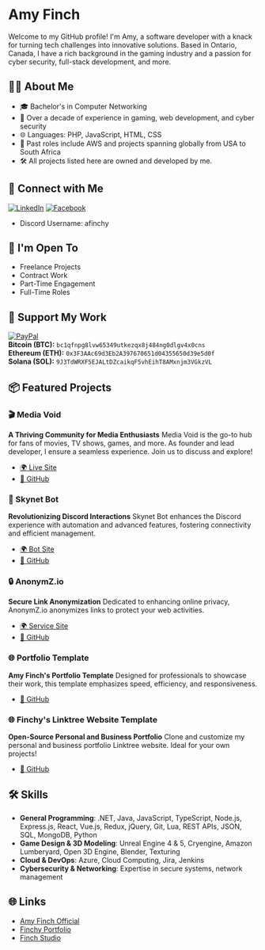 # Amy Finch

Welcome to my GitHub profile! I'm Amy, a software developer with a knack for turning tech challenges into innovative solutions. Based in Ontario, Canada, I have a rich background in the gaming industry and a passion for cyber security, full-stack development, and more.

## 👩‍💻 About Me
- 🎓 Bachelor's in Computer Networking
- 🔧 Over a decade of experience in gaming, web development, and cyber security
- 🌐 Languages: PHP, JavaScript, HTML, CSS
- 🚀 Past roles include AWS and projects spanning globally from USA to South Africa
- 🛠️ All projects listed here are owned and developed by me.

## 🔗 Connect with Me
[![LinkedIn](https://img.shields.io/badge/LinkedIn-Amy%20Finch-blue)](https://www.linkedin.com/in/afinchy)
[![Facebook](https://img.shields.io/badge/Facebook-Amy%20Finch-blue)](https://www.facebook.com/afinchy)
- Discord Username: afinchy

## 💼 I'm Open To
- Freelance Projects
- Contract Work
- Part-Time Engagement
- Full-Time Roles

## 🌟 Support My Work
[![PayPal](https://srv-cdn.himpfen.io/badges/paypal/paypal-flat.svg)](https://paypal.me/FinchStudio)  
**Bitcoin (BTC):** `bc1qfnpg8lvw65349utkezqx8j484ng0dlgv4x0cns`  
**Ethereum (ETH):** `0x3F3AAc69d3Eb2A397670651d04355650d39e5d0f`  
**Solana (SOL):** `9J3TdWRXF5EJALtDZcaikqF5vhEihT8AMxnjm3VGkzVL`

## 📦 Featured Projects

### 🎬 Media Void
**A Thriving Community for Media Enthusiasts**
Media Void is the go-to hub for fans of movies, TV shows, games, and more. As founder and lead developer, I ensure a seamless experience. Join us to discuss and explore!
- [🌍 Live Site](https://mediavoid.io/)
- [🔗 GitHub](https://github.com/MediaVoid)

### 🤖 Skynet Bot
**Revolutionizing Discord Interactions**
Skynet Bot enhances the Discord experience with automation and advanced features, fostering connectivity and efficient management.
- [🌍 Bot Site](https://skynetbot.io)
- [🔗 GitHub](https://github.com/Discord-Skynet-Bot)

### 🔒 AnonymZ.io
**Secure Link Anonymization**
Dedicated to enhancing online privacy, AnonymZ.io anonymizes links to protect your web activities.
- [🌍 Service Site](https://anonymz.io/)
- [🔗 GitHub](https://github.com/Finch-Studio/AnonymZ/)

### 🌐 Portfolio Template
**Amy Finch's Portfolio Template**
Designed for professionals to showcase their work, this template emphasizes speed, efficiency, and responsiveness.
- [🔗 GitHub](https://github.com/Finch-Studio/Portfolio-Template)

### 🌐 Finchy's Linktree Website Template
**Open-Source Personal and Business Portfolio**
Clone and customize my personal and business portfolio Linktree website. Ideal for your own projects!
- [🔗 GitHub](https://github.com/Finch-Studio/LinkTree-Template)

## 🛠️ Skills
- **General Programming**: .NET, Java, JavaScript, TypeScript, Node.js, Express.js, React, Vue.js, Redux, jQuery, Git, Lua, REST APIs, JSON, SQL, MongoDB, Python
- **Game Design & 3D Modeling**: Unreal Engine 4 & 5, Cryengine, Amazon Lumberyard, Open 3D Engine, Blender, Texturing
- **Cloud & DevOps**: Azure, Cloud Computing, Jira, Jenkins
- **Cybersecurity & Networking**: Expertise in secure systems, network management

## 🌐 Links
- [Amy Finch Official](https://amyfinch.ca)
- [Finchy Portfolio](https://afinchy.ca)
- [Finch Studio](https://finchstudio.ca)


